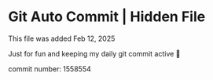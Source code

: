 # Git Auto Commit | Hidden File

This file was added Feb 12, 2025

Just for fun and keeping my daily git commit active 🤪

commit number: 1558554
